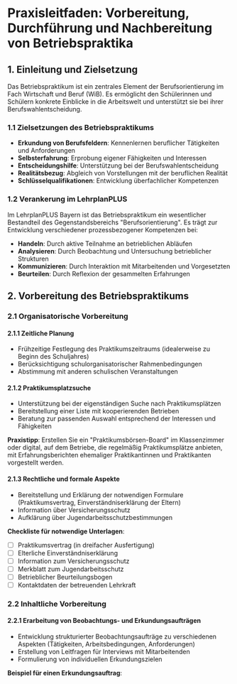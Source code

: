 # Praxisleitfaden: Vorbereitung, Durchführung und Nachbereitung von Betriebspraktika

## 1. Einleitung und Zielsetzung

Das Betriebspraktikum ist ein zentrales Element der Berufsorientierung im Fach Wirtschaft und Beruf (WiB). Es ermöglicht den Schülerinnen und Schülern konkrete Einblicke in die Arbeitswelt und unterstützt sie bei ihrer Berufswahlentscheidung.

### 1.1 Zielsetzungen des Betriebspraktikums

- **Erkundung von Berufsfeldern**: Kennenlernen beruflicher Tätigkeiten und Anforderungen
- **Selbsterfahrung**: Erprobung eigener Fähigkeiten und Interessen
- **Entscheidungshilfe**: Unterstützung bei der Berufswahlentscheidung
- **Realitätsbezug**: Abgleich von Vorstellungen mit der beruflichen Realität
- **Schlüsselqualifikationen**: Entwicklung überfachlicher Kompetenzen

### 1.2 Verankerung im LehrplanPLUS

Im LehrplanPLUS Bayern ist das Betriebspraktikum ein wesentlicher Bestandteil des Gegenstandsbereichs "Berufsorientierung". Es trägt zur Entwicklung verschiedener prozessbezogener Kompetenzen bei:
- **Handeln**: Durch aktive Teilnahme an betrieblichen Abläufen
- **Analysieren**: Durch Beobachtung und Untersuchung betrieblicher Strukturen
- **Kommunizieren**: Durch Interaktion mit Mitarbeitenden und Vorgesetzten
- **Beurteilen**: Durch Reflexion der gesammelten Erfahrungen

## 2. Vorbereitung des Betriebspraktikums

### 2.1 Organisatorische Vorbereitung

#### 2.1.1 Zeitliche Planung
- Frühzeitige Festlegung des Praktikumszeitraums (idealerweise zu Beginn des Schuljahres)
- Berücksichtigung schulorganisatorischer Rahmenbedingungen
- Abstimmung mit anderen schulischen Veranstaltungen

#### 2.1.2 Praktikumsplatzsuche
- Unterstützung bei der eigenständigen Suche nach Praktikumsplätzen
- Bereitstellung einer Liste mit kooperierenden Betrieben
- Beratung zur passenden Auswahl entsprechend der Interessen und Fähigkeiten

**Praxistipp**: Erstellen Sie ein "Praktikumsbörsen-Board" im Klassenzimmer oder digital, auf dem Betriebe, die regelmäßig Praktikumsplätze anbieten, mit Erfahrungsberichten ehemaliger Praktikantinnen und Praktikanten vorgestellt werden.

#### 2.1.3 Rechtliche und formale Aspekte
- Bereitstellung und Erklärung der notwendigen Formulare (Praktikumsvertrag, Einverständniserklärung der Eltern)
- Information über Versicherungsschutz
- Aufklärung über Jugendarbeitsschutzbestimmungen

**Checkliste für notwendige Unterlagen**:
- [ ] Praktikumsvertrag (in dreifacher Ausfertigung)
- [ ] Elterliche Einverständniserklärung
- [ ] Information zum Versicherungsschutz
- [ ] Merkblatt zum Jugendarbeitsschutz
- [ ] Betrieblicher Beurteilungsbogen
- [ ] Kontaktdaten der betreuenden Lehrkraft

### 2.2 Inhaltliche Vorbereitung

#### 2.2.1 Erarbeitung von Beobachtungs- und Erkundungsaufträgen
- Entwicklung strukturierter Beobachtungsaufträge zu verschiedenen Aspekten (Tätigkeiten, Arbeitsbedingungen, Anforderungen)
- Erstellung von Leitfragen für Interviews mit Mitarbeitenden
- Formulierung von individuellen Erkundungszielen

**Beispiel für einen Erkundungsauftrag**:
